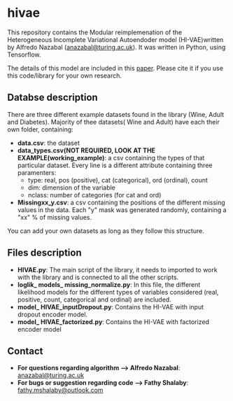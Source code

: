 # hivae

This repository contains the Modular reimplemenation of the Heterogeneous Incomplete Variational Autoendoder model (HI-VAE)written by Alfredo Nazabal (anazabal@turing.ac.uk). It was written in Python, using Tensorflow.

The details of this model are included in this [paper](https://arxiv.org/abs/1807.03653). Please cite it if you use this code/library for your own research.

## Databse description

There are three different example datasets found in the library (Wine, Adult and Diabetes). Majority of thee datasets( Wine and Adult) have each their own folder, containing:

* **data.csv**: the dataset
* **data_types.csv(NOT REQUIRED, LOOK AT THE EXAMPLE(working_example)**: a csv containing the types of that particular dataset. Every line is a different attribute containing three paramenters:
	* type: real, pos (positive), cat (categorical), ord (ordinal), count
	* dim: dimension of the variable
	* nclass: number of categories (for cat and ord)
* **Missingxx_y.csv**: a csv containing the positions of the different missing values in the data. Each "y" mask was generated randomly, containing a "xx" % of missing values.

You can add your own datasets as long as they follow this structure.


## Files description

* **HIVAE.py**: The main script of the library, it needs to imported to work with the library and is connected to all the other scripts.
* **loglik_ models_ missing_normalize.py**: In this file, the different likelihood models for the different types of variables considered (real, positive, count, categorical and ordinal) are included.
* **model_ HIVAE_inputDropout.py**: Contains the HI-VAE with input dropout encoder model.
* **model_ HIVAE_factorized.py**: Contains the HI-VAE with factorized encoder model

## Contact

* **For questions regarding algorithm --> Alfredo Nazabal**: anazabal@turing.ac.uk
* **For bugs or suggestion regarding code --> Fathy Shalaby**: fathy.mshalaby@outlook.com
